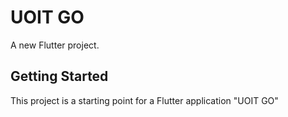 # UOIT GO

A new Flutter project.

## Getting Started

This project is a starting point for a Flutter application "UOIT GO"
